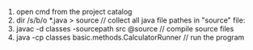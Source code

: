 1. open cmd from the project catalog
2. dir /s/b/o *.java > source 							// collect all java file pathes in "source" file:
3. javac -d classes -sourcepath src @source 			// compile source files
4. java -cp classes basic.methods.CalculatorRunner 		// run the program
